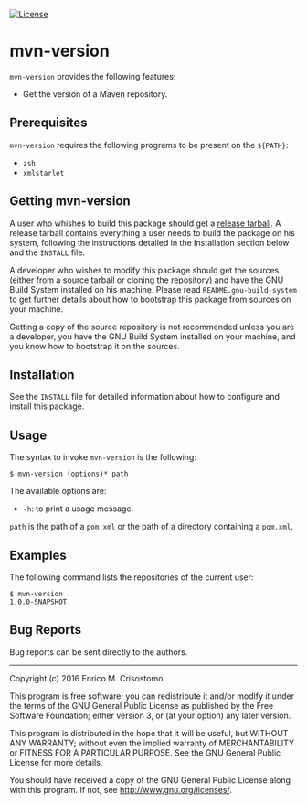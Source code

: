 [![License](https://img.shields.io/badge/license-GPL--3.0-blue.svg?style=flat)](https://github.com/emcrisostomo/mvn-version/blob/master/LICENSE)

mvn-version
===========

`mvn-version` provides the following features:

  * Get the version of a Maven repository.

Prerequisites
-------------

`mvn-version` requires the following programs to be present on the `${PATH}`:

  * `zsh`
  * `xmlstarlet`

Getting mvn-version
-------------------

A user who whishes to build this package should get a
[release tarball][release].  A release tarball contains everything a user needs
to build the package on his system, following the instructions detailed in the
Installation section below and the `INSTALL` file.

A developer who wishes to modify this package should get the sources (either
from a source tarball or cloning the repository) and have the GNU Build System
installed on his machine.  Please read `README.gnu-build-system` to get further
details about how to bootstrap this package from sources on your machine.

Getting a copy of the source repository is not recommended unless you are a
developer, you have the GNU Build System installed on your machine, and you know
how to bootstrap it on the sources.

[release]: https://github.com/emcrisostomo/mvn-version/releases

Installation
------------

See the `INSTALL` file for detailed information about how to configure and
install this package.

Usage
-----

The syntax to invoke `mvn-version` is the following:

    $ mvn-version (options)* path

The available options are:

  * `-h`: to print a usage message.

`path` is the path of a `pom.xml` or the path of a directory containing a
`pom.xml`.

Examples
--------

The following command lists the repositories of the current user:

    $ mvn-version .
    1.0.0-SNAPSHOT

Bug Reports
-----------

Bug reports can be sent directly to the authors.

-----

Copyright (c) 2016 Enrico M. Crisostomo

This program is free software; you can redistribute it and/or modify it under
the terms of the GNU General Public License as published by the Free Software
Foundation; either version 3, or (at your option) any later version.

This program is distributed in the hope that it will be useful, but WITHOUT ANY
WARRANTY; without even the implied warranty of MERCHANTABILITY or FITNESS FOR A
PARTICULAR PURPOSE.  See the GNU General Public License for more details.

You should have received a copy of the GNU General Public License along with
this program.  If not, see <http://www.gnu.org/licenses/>.
